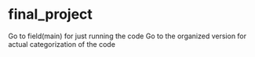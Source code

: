 # final_project
Go to field(main) for just running the code
Go to the organized version for actual categorization of the code
